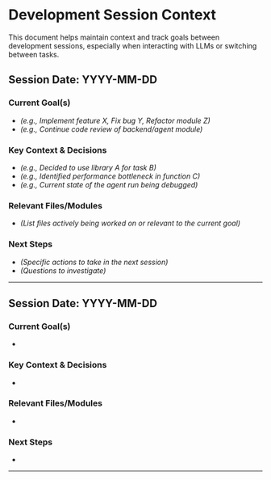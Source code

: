 # Development Session Context

This document helps maintain context and track goals between development sessions, especially when interacting with LLMs or switching between tasks.

## Session Date: YYYY-MM-DD

### Current Goal(s)
- *(e.g., Implement feature X, Fix bug Y, Refactor module Z)*
- *(e.g., Continue code review of backend/agent module)*

### Key Context & Decisions
- *(e.g., Decided to use library A for task B)*
- *(e.g., Identified performance bottleneck in function C)*
- *(e.g., Current state of the agent run being debugged)*

### Relevant Files/Modules
- *(List files actively being worked on or relevant to the current goal)*

### Next Steps
- *(Specific actions to take in the next session)*
- *(Questions to investigate)*

---

## Session Date: YYYY-MM-DD

### Current Goal(s)
-

### Key Context & Decisions
-

### Relevant Files/Modules
-

### Next Steps
-

---
